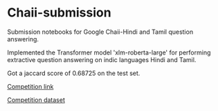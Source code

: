 # Chaii-submission
Submission notebooks for Google Chaii-Hindi and Tamil question answering. 

Implemented the Transformer model 'xlm-roberta-large' for performing extractive question answering on indic languages Hindi and Tamil.

Got a jaccard score of 0.68725 on the test set.

[Competition link](https://www.kaggle.com/c/chaii-hindi-and-tamil-question-answering) 

[Competition dataset](https://www.kaggle.com/c/chaii-hindi-and-tamil-question-answering/data)
